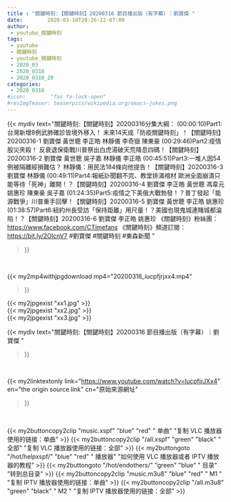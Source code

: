 ```yaml
---
title : "關鍵時刻:【關鍵時刻】20200316 節目播出版（有字幕）｜劉寶傑 "
date:        2020-03-18T20:26:22-07:00
author:
 - youtube_關鍵時刻
tags:
 - youtube
 - 關鍵時刻
 - youtube_關鍵時刻
 - 2020_03
 - 2020_0318
 - 2020_0318_20
categories:
 - 2020_0318
#icon:        "fas fa-lock-open"
#resImgTeaser: teaserpics/wikipedia.org/emacs-jokes.png
---
```


{{< mydiv text="關鍵時刻:【關鍵時刻】20200316分集大綱：  (00:00:10)Part1:台灣新增8例武肺確診皆境外移入！ 未來14天成「防疫關鍵時刻」！【關鍵時刻】20200316-1 劉寶傑 黃世聰 李正皓 林靜儀 李奇嶽 陳東豪  (00:29:46)Part2:疫情股災夾殺！ 反衰退保衛戰川普祭出白虎湯破天荒降息四碼！【關鍵時刻】20200316-2 劉寶傑 黃世聰 吳子嘉 林靜儀 李正皓  (00:45:51)Part3:一堆人因54例被隔離經損難估？ 林靜儀：用民法184條向他提告！【關鍵時刻】20200316-3 劉寶傑 林靜儀  (00:49:11)Part4:報紙訃聞翻不完、教堂排滿棺材 歐洲全面崩潰只能等待「死神」離開！？【關鍵時刻】20200316-4 劉寶傑 李正皓 黃世聰 馮韋元 姚惠珍 陳東豪 吳子嘉  (01:24:35)Part5:疫情之下美俄大戰勃發！？普丁發起「能源戰爭」川普重手回擊！【關鍵時刻】20200316-5 劉寶傑 黃世聰 李正皓 姚惠珍  (01:38:57)Part6:紐約州長受訪「保持距離」用尺量！？美國也現鬼城連賭城都淪陷！？【關鍵時刻】20200316-6 劉寶傑 李正皓 姚惠珍  《關鍵時刻》粉絲團：https://www.facebook.com/CTimefans 《關鍵時刻》頻道訂閱：https://bit.ly/2OlcnV7  #劉寶傑 #關鍵時刻 #東森新聞 "
>}}
<br>


{{< my2mp4withjpgdownload mp4="20200316_iucpfjrjxx4.mp4"
>}}

{{< my2jpgexist "xx1.jpg" >}}<br>
{{< my2jpgexist "xx2.jpg" >}}<br>
{{< my2jpgexist "xx3.jpg" >}}<br>



{{< mydiv text="關鍵時刻:【關鍵時刻】20200316 節目播出版（有字幕）｜劉寶傑 "
>}}
<br>

{{< my2linktextonly link="https://www.youtube.com/watch?v=IucpfjrJXx4"
en="the origin source link" cn="原始來源網址"
>}}


<br>

{{< my2buttoncopy2clip "music.xspf"        "blue"   "red"    " 单曲"  "复制 VLC 播放器使用的链接：单曲" >}} {{< my2buttoncopy2clip "/all.xspf"         "green"  "black"  " 全部"  "复制 VLC 播放器使用的链接：全部" >}} {{< my2buttongoto      "/hot/helpxspf/"    "blue"   "red"    " 播放器" "如何使用 VLC 播放器或者 IPTV 播放器的教程" >}} {{< my2buttongoto      "/hot/endothers/"   "green"  "blue"   " 目录"   "转到总目录" >}} {{< my2buttoncopy2clip "music.m3u8"        "blue"   "red"    " M1 "    "复制 IPTV 播放器使用的链接：单曲" >}} {{< my2buttoncopy2clip "/all.m3u8"         "green"  "black"  " M2 "    "复制 IPTV 播放器使用的链接：全部" >}} 
